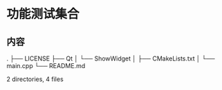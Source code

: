 # 功能测试集合

## 内容

.
├── LICENSE
├── Qt
│   └── ShowWidget
│       ├── CMakeLists.txt
│       └── main.cpp
└── README.md

2 directories, 4 files
